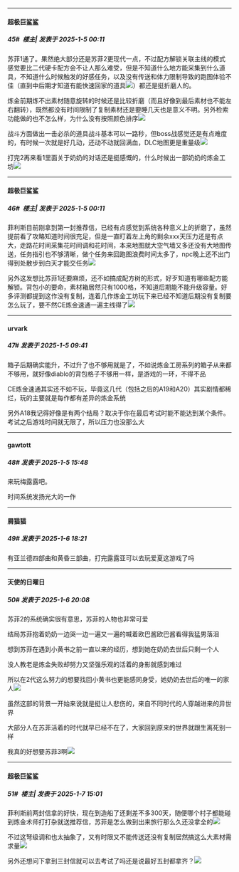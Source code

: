﻿
*****

####  超极巨鲨鲨  
##### 45#         楼主| 发表于 2025-1-5 00:11

苏菲1通了。果然绝大部分还是苏菲2更现代一点，不过配方解锁关联主线的模式感觉要比二代硬卡配方会不让人那么难受，但是不知道什么地方能采集到什么道具，不知道什么时候触发的好感任务，以及没有传送和体力限制导致的跑图体验不佳（直到中后期才知道有能快速回家的道具<img src="https://static.saraba1st.com/image/smiley/face2017/139.png" referrerpolicy="no-referrer">）都还是挺折磨人的。

炼金前期炼不出素材随意旋转的时候还是比较折磨（而且好像到最后素材也不能左右翻转），既然都没有时间限制了复制素材还是要睡几天也是意义不明。另外检索功能做的也不怎么样，为什么没有按照颜色排序<img src="https://static.saraba1st.com/image/smiley/face2017/125.png" referrerpolicy="no-referrer">

战斗方面做出一击必杀的道具战斗基本可以一路秒，但boss战感觉还是有点难度的，有时候一次就是好几动，还动不动就回满血，DLC地图更是重量级<img src="https://static.saraba1st.com/image/smiley/face2017/143.png" referrerpolicy="no-referrer">

打完2再来看1里面关于奶奶的对话还是挺感慨的，什么时候出一部奶奶的炼金工坊<img src="https://static.saraba1st.com/image/smiley/face2017/136.png" referrerpolicy="no-referrer">

*****

####  超极巨鲨鲨  
##### 46#         楼主| 发表于 2025-1-5 00:11

菲利斯目前刚拿到第一封推荐信，已经有点感觉到系统各种意义上的折磨了，虽然提前看了攻略知道时间很充足，但是一直盯着左上角的剩余xxx天压力还是有点大，走路花时间采集花时间调和花时间，本来地图就大空气墙又多还没有大地图传送，任务指引也不够清晰，做个任务来回跑图浪费时间太多了，npc晚上还不出门得到处散步到白天才能交任务<img src="https://static.saraba1st.com/image/smiley/face2017/125.png" referrerpolicy="no-referrer">

另外这发想比苏菲1还要麻烦，还不如搞成配方树的形式，好歹知道有哪些配方能解锁。背包小的要命，素材箱居然只有1000格，不知道后期能不能升级容量。好多评测都提到这作没有复制，连着几作炼金工坊玩下来已经不知道后期没有复制要怎么玩了，要不然CE炼金速通一遍主线得了<img src="https://static.saraba1st.com/image/smiley/face2017/001.png" referrerpolicy="no-referrer">


*****

####  urvark  
##### 47#       发表于 2025-1-5 09:41

箱子后期确实能升，不过升了也不够用就是了，不如说炼金工房系列的箱子从来都不够用，就好像diablo的背包格子不够用一样，是游戏的一环，不得不品

CE炼金速通其实还不如不玩，毕竟这几代（包括之后的A19和A20）其实剧情都稀烂，玩的主要就是每作都有差异的炼金系统

另外A18我记得好像是有两个结局？取决于你在最后考试时能不能达到某个条件。考试之后游戏时间就无限了，所以压力也没那么大


*****

####  gawtott  
##### 48#       发表于 2025-1-5 15:48

来玩梅露露吧。

时间系统发扬光大的一作


*****

####  屑猫猫  
##### 49#       发表于 2025-1-6 18:21

有亚兰德四部曲和黄昏三部曲，打完露露亚可以去玩爱夏这游戏了吗


*****

####  天使的日曜日  
##### 50#       发表于 2025-1-6 20:08

苏菲2的系统确实很有意思，苏菲的人物也非常可爱

结局苏菲抱着奶奶一边哭一边一遍又一遍的喊着欧巴酱欧巴酱看得我猛男落泪

想到苏菲在遇到小黄书之前一直以来的经历，想到她在奶奶去世后只剩一个人

没人教老是炼金失败却努力又坚强乐观的活着的身影就感到难过

所以在2代这么努力的想要找回小黄书也更能感同身受，她奶奶去世后的唯一的家人<img src="https://static.saraba1st.com/image/smiley/face2017/138.png" referrerpolicy="no-referrer">

虽然这部的背景一开始来说就是挺让人悲伤的，来自不同时代的人穿越进来的异世界

大部分人在苏菲活着的时代就早已经不在了，大家回到原来的世界就跟生离死别一样

我真的好想要苏菲3啊<img src="https://static.saraba1st.com/image/smiley/face2017/139.png" referrerpolicy="no-referrer">


*****

####  超极巨鲨鲨  
##### 51#         楼主| 发表于 2025-1-7 15:01

菲利斯前两封信拿的好快，现在到造船了还剩差不多300天，随便哪个村子都能碰到炼金术师打打杂就送推荐信，苏菲是怎么做到出来旅行那么久还没拿全的<img src="https://static.saraba1st.com/image/smiley/face2017/067.png" referrerpolicy="no-referrer">

不过这弩级调和也太抽象了，又有时限又不能传送还没有复制居然搞这么大素材需求量<img src="https://static.saraba1st.com/image/smiley/face2017/125.png" referrerpolicy="no-referrer">

另外还想问下拿到三封信就可以去考试了吗还是说最好五封都拿齐？<img src="https://static.saraba1st.com/image/smiley/face2017/009.gif" referrerpolicy="no-referrer">

